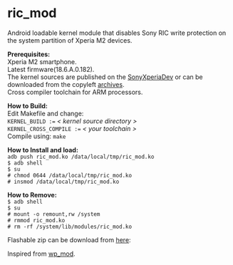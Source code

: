 # ric_mod 

Android loadable kernel module that disables Sony RIC write protection on the system partition of Xperia M2 devices.

**Prerequisites:**  
Xperia M2 smartphone.  
Latest firmware(18.6.A.0.182).  
The kernel sources are published on the [SonyXperiaDev](https://github.com/sonyxperiadev/kernel-copyleft) or can be downloaded from the copyleft [archives](http://dl-developer.sonymobile.com/code/copylefts/18.6.A.0.182.tar.bz2).  
Cross compiler toolchain for ARM processors.  

**How to Build:**  
Edit Makefile and change:  
`KERNEL_BUILD :=` _< kernel source directory >_  
`KERNEL_CROSS_COMPILE :=` _< your toolchain >_  
Compile using: ``make`` 

**How to Install and load:**  
`adb push ric_mod.ko /data/local/tmp/ric_mod.ko`  
`$ adb shell`  
`$ su`  
 `# chmod 0644 /data/local/tmp/ric_mod.ko`  
`# insmod /data/local/tmp/ric_mod.ko`  


**How to Remove:**  
`$ adb shell`  
`$ su`   
`# mount -o remount,rw /system`  
`# rmmod ric_mod.ko`  
`# rm -rf /system/lib/modules/ric_mod.ko`

Flashable zip can be download from [here](http://d-h.st/m75F):

Inspired from [wp_mod](https://github.com/flar2/wp_mod).
